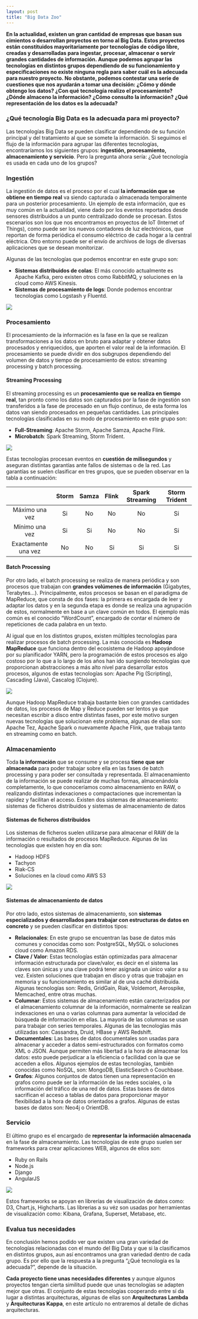 ```yaml
---
layout: post
title: "Big Data Zoo"
---
```

**En la actualidad, existen un gran cantidad de empresas que basan sus cimientos o desarrollan proyectos en torno al  Big Data. Estos proyectos están constituidos mayoritariamente por tecnologías de código libre, creadas y desarrolladas para ingestar, procesar, almacenar o servir grandes cantidades de información. Aunque podemos agrupar las tecnologías en distintos grupos dependiendo de su funcionamiento y especificaciones no existe ninguna regla para saber cuál es la adecuada para nuestro proyecto. No obstante, podemos contestar una serie de cuestiones que nos ayudarán a tomar una decisión:
¿Cómo y dónde obtengo los datos? ¿Con qué tecnología realizo el procesamiento? ¿Dónde almaceno la información? ¿Cómo consulto la información? ¿Qué representación de los datos es la adecuada?**

### ¿Qué tecnología Big Data es la adecuada para mi proyecto?

Las tecnologías  Big Data se pueden clasificar dependiendo de su función principal y del tratamiento al que se somete la información. Si seguimos el flujo de la información para agrupar las diferentes tecnologías, encontraríamos los siguientes grupos: **ingestión, procesamiento, almacenamiento y servicio**. Pero la pregunta ahora sería: ¿Qué tecnología es usada en cada uno de los grupos?

### Ingestión

La ingestión de datos es el proceso por el cual **la información que se obtiene en tiempo real** va siendo capturada o almacenada temporalmente para un posterior procesamiento. Un ejemplo de esta información, que es muy común en la actualidad, viene dado por los eventos reportados desde sensores distribuidos a un punto centralizado donde se procesan. Estos escenarios son los que nos encontramos en proyectos de IoT (Internet of Things), como puede ser los nuevos contadores de luz electrónicos, que reportan de forma periódica el consumo eléctrico de cada hogar a la central eléctrica. Otro entorno puede ser el envío de archivos de logs de diversas aplicaciones que se desean monitorizar.

Algunas de las tecnologías que podemos encontrar  en este grupo son:

* **Sistemas distribuidos de colas**: El más conocido actualmente es Apache Kafka, pero existen otros como RabbitMQ, y soluciones en la cloud como AWS Kinesis.
* **Sistemas de procesamiento de logs**: Donde podemos encontrar tecnologías como Logstash y Fluentd.

![](../images/post-data-zoo/lluvia.jpeg)

### Procesamiento

El procesamiento de la información es la fase en la que se realizan transformaciones a los datos en bruto para adaptar y obtener datos procesados y enriquecidos, que aporten el valor real de la información. El procesamiento se puede dividir en dos subgrupos dependiendo del volumen de datos y tiempo de procesamiento de estos: streaming processing y batch processing.

#### Streaming Processing

El streaming processing es un **procesamiento que se realiza en tiempo real**, tan pronto como los datos son capturados por la fase de ingestión son transferidos a la fase de procesado en un flujo continuo, de esta forma los datos van siendo procesados en pequeñas cantidades. Las principales tecnologías clasificadas en su modo de procesamiento en este grupo son:

* **Full-Streaming**: Apache Storm, Apache Samza, Apache Flink.
* **Microbatch**: Spark Streaming, Storm Trident.

![](../images/post-data-zoo/cascada.jpg)

Estas tecnologías procesan eventos en **cuestión de milisegundos** y aseguran distintas garantías ante fallos de sistemas o de la red. Las garantías se suelen clasificar en tres grupos, que se pueden observar en la tabla a continuación:

|                 | Storm          | Samza            | Flink           | Spark Streaming  | Storm Trident     |
| :-------------: | :-------------: | :-------------: | :-------------: | :-------------:  | :-------------:   |
| Máximo una vez | Si             |No              | No             |No               |Si                  |
| Mínimo una vez | Si             |Si              | No             |No               |Si                  |
| Exactamente una vez | No             |No              | Si             |Si               |Si                  |


#### Batch Processing

Por otro lado, el batch processing se realiza de manera periódica y son procesos que trabajan con **grandes volúmenes de información** (Gigabytes, Terabytes…). Principalmente, estos procesos se basan en el paradigma de MapReduce, que consta de dos fases: la primera es encargada de leer y adaptar los datos y en la segunda etapa es donde se realiza una agrupación de estos, normalmente en base a un clave común en todos. El ejemplo más común es el conocido “WordCount”, encargado de contar el número de repeticiones de cada palabra en un texto.

Al igual que en los distintos grupos, existen múltiples tecnologías para realizar procesos de batch processing. La más conocida es **Hadoop MapReduce** que funciona dentro del ecosistema de Hadoop apoyándose por su planificador YARN, pero la programación de estos procesos es algo costoso por lo que a lo largo de los años han ido surgiendo tecnologías que proporcionan abstracciones a más alto nivel para desarrollar estos procesos, algunos de estas tecnologías son: Apache Pig (Scripting), Cascading (Java), Cascalog (Clojure).

![](../images/post-data-zoo/mar.jpg)

Aunque Hadoop MapReduce trabaja bastante bien con grandes cantidades de datos, los procesos de Map y Reduce pueden ser lentos ya que necesitan escribir a disco entre distintas fases, por este motivo surgen nuevas tecnologías que solucionan este problema, algunas de ellas son: Apache Tez, Apache Spark o nuevamente Apache Flink, que trabaja tanto en streaming como en batch.

### Almacenamiento

Toda **la información** que se consume y se procesa **tiene que ser almacenada** para poder trabajar sobre ella en las fases de batch processing y para poder ser consultada y representada. El almacenamiento de la información se puede realizar de muchas formas, almacenándola completamente, lo que conoceríamos como almacenamiento en RAW, o realizando distintas indexaciones o compactaciones que incrementan la rapidez y facilitan el acceso. Existen dos sistemas de almacenamiento: sistemas de ficheros distribuidos y sistemas de almacenamiento de datos

#### Sistemas de ficheros distribuidos

Los sistemas de ficheros suelen utilizarse para almacenar el RAW de la información o resultados de procesos MapReduce. Algunas de las tecnologías que existen hoy en día son:

* Hadoop HDFS
* Tachyon
* Riak-CS
* Soluciones en la cloud como AWS S3

![](../images/post-data-zoo/presa.jpeg)

#### Sistemas de almacenamiento de datos

Por otro lado, estos sistemas de almacenamiento, son **sistemas especializados y desarrollados para trabajar con estructuras de datos en concreto** y se pueden clasificar en distintos tipos:

* **Relacionales**: En este grupo se encuentran las base de datos más comunes y conocidas como son: PostgreSQL, MySQL o soluciones cloud como Amazon RDS.
* **Clave / Valor**: Estas tecnologías están optimizadas para almacenar información estructurada por clave/valor, es decir en el sistema las claves son únicas y una clave podrá tener asignada un único valor a su vez. Existen soluciones que trabajan en disco y otras que trabajan en memoria y su funcionamiento es similar al de una caché distribuida. Algunas tecnologías son: Redis, GridGain, Riak, Voldemort, Aerospike, Memcached, entre otras muchas.
* **Columnar**: Estos sistemas de almacenamiento están caracterizados por el almacenamiento columnar de la información, normalmente se realizan indexaciones en una o varias columnas para aumentar la velocidad de búsqueda de información en ellas. La mayoría de las columnas se usan para trabajar con series temporales. Algunas de las tecnologías más utilizadas son: Cassandra, Druid, HBase y AWS Redshift.
* **Documentales**: Las bases de datos documentales son usadas para almacenar y acceder a datos semi-estructurados con formatos como XML o JSON. Aunque  permiten más libertad a la hora de almacenar los datos: esto puede perjudicar a la eficiencia o facilidad con la que se acceden a ellos. Algunos ejemplos de estas tecnologías, también conocidas como NoSQL, son: MongoDB, ElasticSearch o Couchbase.
* **Grafos**: Algunos conjuntos de datos tienen una representación en grafos como puede ser la información de las redes sociales, o la información del tráfico de una red de datos. Estas bases de datos sacrifican el acceso a tablas de datos para proporcionar mayor flexibilidad a la hora de datos orientados a grafos. Algunas de estas bases de datos son: Neo4j o OrientDB.

### Servicio

El último grupo es el encargado de **representar la información almacenada** en la fase de almacenamiento. Las tecnologías de este grupo suelen ser frameworks para crear aplicaciones WEB, algunos de ellos son:

* Ruby on Rails
* Node.js
* Django
* AngularJS

![](../images/post-data-zoo/vaso.jpeg)

Estos frameworks se apoyan en librerías de visualización de datos como: D3, Chart.js, Highcharts. Las librerias a su véz son usadas por herramientas de visualización como: Kibana, Grafana, Superset, Metabase, etc.

### Evalua tus necesidades

En conclusión hemos podido ver que existen una gran variedad de tecnologías relacionadas con el mundo del Big Data y que si la clasificamos en distintos grupos, aun así encontramos una gran variedad dentro de cada grupo. Es por ello que la respuesta a la pregunta “¿Qué tecnología es la adecuada?”, depende de la situación.

**Cada proyecto tiene unas necesidades diferentes** y aunque algunos proyectos tengan cierta similitud puede que unas tecnologías se adapten mejor que otras. El conjunto de estas tecnologías cooperando entre sí da lugar a distintas arquitecturas, algunas de ellas son **Arquitecturas Lambda** y **Arquitecturas Kappa**, en este artículo no entraremos al detalle de dichas arquitecturas.
